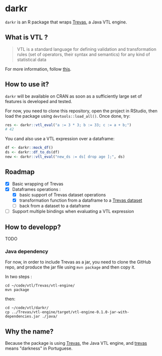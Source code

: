 # darkr

`darkr` is an R package that wraps [Trevas](https://github.com/InseeFr/Trevas), a Java VTL engine.

## What is VTL ?

> VTL is a standard language for defining validation and transformation rules (set of operators, their syntax and semantics) for any kind of statistical data

For more information, follow [this](https://sdmx.org/?page_id=5096).

## How to use it?

`darkr` will be available on CRAN as soon as a sufficiently large set of features is developed and tested.

For now, you need to clone this repository, open the project in RStudio, then load the package using `devtools::load_all()`. Once done, try:

```R
res <- darkr::vtl_eval("a := 3 * 3; b := 33; c := a + b;")
# 42
```

You cand also use a VTL expression over a dataframe:

```R
df <- darkr::mock_df()
ds <- darkr::df_to_ds(df)
new <- darkr::vtl_eval("new_ds := ds[ drop age ];", ds)
```

## Roadmap

- [x] Basic wrapping of Trevas
- [x] Dataframes operations : 
  - [x] basic support of Trevas dataset operations
  - [x] transformation function from a dataframe to a [Trevas dataset](https://github.com/InseeFr/Trevas/blob/master/vtl-model/src/main/java/fr/insee/vtl/model/Dataset.java)
  - [ ] back from a dataset to a dataframe
- [ ] Support multiple bindings when evaluating a VTL expression

## How to developp?

TODO

### Java dependency

For now, in order to include Trevas as a jar, you need to clone the GitHub repo, and produce the jar file using `mvn package` and then copy it.

In two steps :

```
cd ~/code/vtl/Trevas/vtl-engine/
mvn package
```

then:

```
cd ~/code/vtl/darkr/
cp ../Trevas/vtl-engine/target/vtl-engine-0.1.0-jar-with-dependencies.jar ./java/
```

## Why the name?

Because the package is using [Trevas](https://github.com/InseeFr/Trevas), the Java VTL engine, and [trevas](https://en.wiktionary.org/wiki/trevas) means "darkness" in Portuguese.
